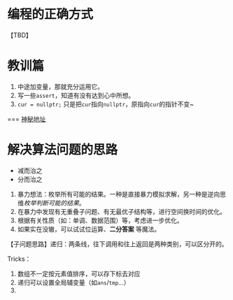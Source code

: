# 编程的正确方式

【TBD】

# 教训篇
1. 中途加变量，那就充分运用它。
2. 写一些`assert`，知道有没有达到心中所想。
3. `cur = nullptr;` 只是把`cur`指向`nullptr`，原指向`cur`的指针不变~

===
[神秘地址](https://icpc.xidian.wiki/cce)

# 解决算法问题的思路

- 减而治之
- 分而治之

1. 暴力想法：枚举所有可能的结果。一种是直接暴力模拟求解，另一种是逆向思维*枚举判断可能的结果*。
2. 在暴力中发现有无重叠子问题、有无最优子结构等，进行空间换时间的优化。
3. 根据有关性质（如：单调、数据范围）等，考虑进一步优化。
4. 如果实在没辙，可以试试位运算、**二分答案** 等魔法。

【子问题思路】递归：两条线，往下调用和往上返回是两种类别，可以区分开的。

Tricks：

1. 数组不一定按元素值排序，可以存下标去对应
2. 递归可以设置全局辅变量（如`ans`/`tmp`...）
3. 